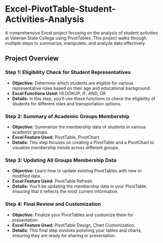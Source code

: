 # Excel-PivotTable-Student-Activities-Analysis
A comprehensive Excel project focusing on the analysis of student activities at Valerian State College using PivotTables. This project walks through multiple steps to summarize, manipulate, and analyze data effectively.

## Project Overview

### Step 1: Eligibility Check for Student Representatives
- **Objective:** Determine which students are eligible for various representative roles based on their age and educational background.
- **Excel Functions Used:** HLOOKUP, IF, AND, OR.
- **Details:** In this step, you’ll use these functions to check the eligibility of students for different roles and transportation options.

### Step 2: Summary of Academic Groups Membership
- **Objective:** Summarize the membership data of students in various academic groups.
- **Excel Feature Used:** PivotTable, PivotChart.
- **Details:** This step focuses on creating a PivotTable and a PivotChart to visualize membership trends across different groups.

### Step 3: Updating All Groups Membership Data
- **Objective:** Learn how to update existing PivotTables with new or modified data.
- **Excel Feature Used:** PivotTable Refresh.
- **Details:** You’ll be updating the membership data in your PivotTable, ensuring that it reflects the most current information.

### Step 4: Final Review and Customization
- **Objective:** Finalize your PivotTables and customize them for presentation.
- **Excel Feature Used:** PivotTable Design, Chart Customization.
- **Details:** This final step involves polishing your tables and charts, ensuring they are ready for sharing or presentation.
